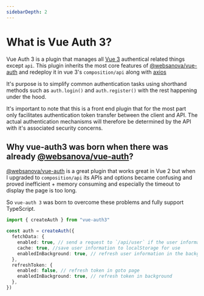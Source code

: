 ```yaml
---
sidebarDepth: 2
---
```


# What is Vue Auth 3?

Vue Auth 3 is a plugin that manages all [Vue 3](https://vuejs.org) authentical related things except `api`. This plugin inherits the most core features of [@websanova/vue-auth](https://npmjs.org/package/@websanova/vue-auth) and redeploy it in vue 3's `composition/api` along with [axios](https://npmjs.org/package/axios)

It's purpose is to simplify common authentication tasks using shorthand methods such as `auth.login()` and `auth.register()` with the rest happening under the hood.

It's important to note that this is a front end plugin that for the most part only facilitates authentication token transfer between the client and API. The actual authentication mechanisms will therefore be determined by the API with it's associated security concerns.

## Why vue-auth3 was born when there was already [@websanova/vue-auth](https://npmjs.org/package/@websanova/vue-auth)?

[@websanova/vue-auth](https://npmjs.org/package/@websanova/vue-auth) is a great plugin that works great in Vue 2 but when I upgraded to `composition/api` its APIs and options became confusing and proved inefficient + memory consuming and especially the timeout to display the page is too long.

So `vue-auth 3` was born to overcome these problems and fully support TypeScript.

```ts
import { createAuth } from "vue-auth3"

const auth = createAuth({
  fetchData: {
    enabled: true, // send a request to `/api/user` if the user information stored in the cookie is not visible
    cache: true, //save user information to localStorage for use
    enabledInBackground: true, // refresh user information in the background
  },
  refreshToken: {
    enabled: false, // refresh token in goto page
    enabledInBackground: true, // refresh token in background
  },
})
```
